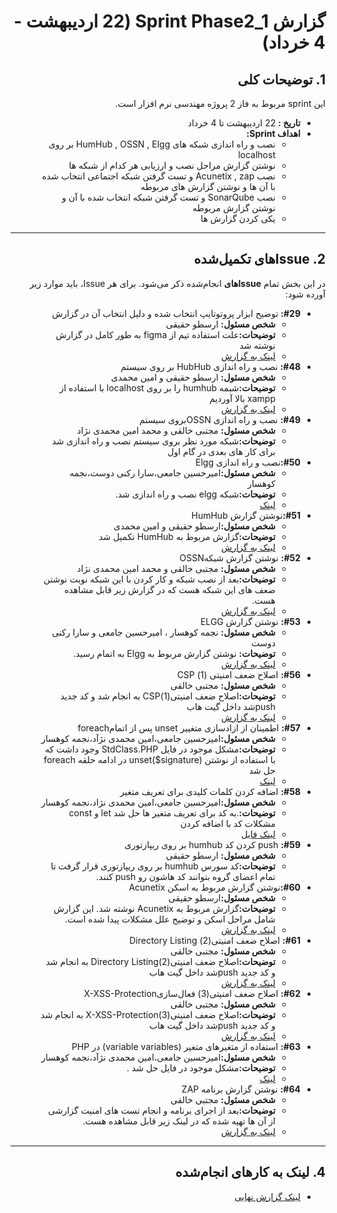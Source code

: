 <div dir="rtl" align="right">

# گزارش Sprint Phase2_1 (22 اردیبهشت - 4 خرداد)

## 1. توضیحات کلی
این sprint مربوط به فاز 2 پروژه مهندسی نرم افزار است. 
- **تاریخ‌ :** 22 اردیبهشت تا 4 خرداد
- **اهداف Sprint:**
  - نصب و راه اندازی شبکه های HumHub , OSSN , Elgg بر روی localhost
  - نوشتن گزارش مراحل نصب و ارزیابی هر کدام از شبکه ها
  - نصب Acunetix , zap و تست گرفتن شبکه اجتماعی انتخاب شده با آن ها و نوشتن گزارش های مربوطه
  - نصب SonarQube و تست گرفتن شبکه انتخاب شده با آن و نوشتن گزارش مربوطه
  - یکی کردن گزارش ها

---

## <h2 dir="rtl"> 2. Issue‌های تکمیل‌شده </h2>
در این بخش تمام **Issue‌های** انجام‌شده ذکر می‌شود. برای هر Issue، باید موارد زیر آورده شود:

<ul dir="rtl">
    <li><strong>#29:</strong>  توضیح ابزار پروتوتایپ انتخاب شده و دلیل انتخاب آن در گزارش
      <ul>
        <li><strong>شخص مسئول:</strong> ارسطو حقیقی </li>
        <li><strong>توضیحات:</strong>علت استفاده تیم از figma به طور کامل در گزارش نوشته شد</li>
        <li><a href="https://docs.google.com/document/d/16yNkjdHMuNY2Qr_G1Uqiz4pqbTHJamUH/edit#heading=h.ymeqgotjk9kq">لینک به گزارش</a></li>
      </ul>
    </li>
  <li><strong>#48:</strong> نصب و راه اندازی HubHub بر روی سیستم
      <ul>
        <li><strong>شخص مسئول:</strong> ارسطو حقیقی و امین محمدی </li>
        <li><strong>توضیحات:</strong>شبمه humhub را بر روی localhost با استفاده از xampp بالا آوردیم</li>
        <li><a href="https://docs.google.com/document/d/1xRuuLZ43L70GVHqMWgnBheStKZDAig198H88E11R7l4/edit?tab=t.0#heading=h.qujaotwok94x">لینک به گزارش</a></li>
      </ul>
    </li>
    <li><strong>#49:</strong> نصب و راه اندازی OSSNبروی سیستم
      <ul>
        <li><strong>شخص مسئول:</strong> مجتبی خالقی و محمد امین محمدی نژاد </li>
        <li><strong>توضیحات:</strong>شبکه مورد نظر بروی سیستم نصب و راه اندازی شد برای کار های بعدی در گام اول</li>
      </ul>
    </li>
   <li><strong>#50:</strong>نصب و راه اندازی Elgg
  <ul>
    <li><strong>شخص مسئول:</strong>امیرحسین جامعی،سارا رکنی دوست،نجمه کوهسار</li>
    <li><strong>توضیحات:</strong>شبکه elgg نصب و راه اندازی شد.</li>
    <li><a href="https://github.com/users/arastoo83/projects/1/views/1?pane=issue&itemId=110250604&issue=arastoo83%7C7Gun%7C50">لینک </a></li>
  </ul>
</li>
  <li><strong>#51:</strong>نوشتن گزارش HumHub
      <ul>
        <li><strong>شخص مسئول:</strong>ارسطو حقیقی و امین محمدی </li>
        <li><strong>توضیحات:</strong>گزارش مربوط به HumHub تکمیل شد</li>
        <li><a href="https://docs.google.com/document/d/1xRuuLZ43L70GVHqMWgnBheStKZDAig198H88E11R7l4/edit?usp=sharing">لینک به گزارش</a></li>
      </ul>
    </li>
    <li><strong>#52:</strong>  نوشتن گزارش شبکهOSSN
      <ul>
        <li><strong>شخص مسئول:</strong> مجتبی خالقی و محمد امین محمدی نژاد </li>
        <li><strong>توضیحات:</strong>بعد از نصب شبکه و کار کردن با این شبکه نوبت نوشتن ضعف های این شبکه هست که در گزارش زیر قابل مشاهده هست.</li>
        <li><a href="https://docs.google.com/document/d/1Lh_QlUkQp9fxmCm0t5eNy_XFsBVeq9HSWR6brVR2Fa0/edit?usp=sharing">لینک به گزارش</a></li>
      </ul>
    </li>

<li><strong>#53:</strong> نوشتن گزارش ELGG
      <ul>
        <li><strong>شخص مسئول:</strong> نجمه کوهسار ، امیرحسین جامعی و سارا رکنی دوست </li>
        <li><strong>توضیحات:</strong> نوشتن گزارش مربوط به Elgg به اتمام رسید.</li>
        <li><a href="https://docs.google.com/document/d/14731TbVqnnDwIkQHrnX_vHs31KDP6xGO9H3k1H3iTTw/edit?usp=sharing">لینک به گزارش</a></li>
      </ul>
    </li>
      <li><strong>#56:</strong>  اصلاح ضعف امنیتی (1) CSP
      <ul>
        <li><strong>شخص مسئول:</strong> مجتبی خالقی </li>
        <li><strong>توضیحات:</strong>اصلاح ضعف امنیتی(1)CSP به انجام شد و کد جدید pushشد داخل گیت هاب</li>
        <li><a href="https://docs.google.com/document/d/1bH_1d7q0jLb8-1bDAwN_ZF7heMJ7vRzvMG-HgNOtYKU/edit?usp=sharing">لینک به گزارش</a></li>
      </ul>
    </li>
        <li><strong>#57:</strong>   اطمینان از ازادسازی متغییر unset پس از اتمامforeach
  <ul>
    <li><strong>شخص مسئول:</strong>امیرحسین جامعی،امین محمدی نژآد،نجمه کوهسار</li>
    <li><strong>توضیحات:</strong>مشکل موجود در فایل StdClass.PHP وجود داشت که با استفاده از نوشتن unset($signature) در ادامه حلقه foreach حل شد</li>
    <li><a href="https://github.com/arastoo83/7Gun/blob/main/humhub/protected/humhub/libs/StdClass.php">لینک </a></li>
  </ul>
</li>
     <li><strong>#58:</strong>  اضافه کردن کلمات کلیدی برای تعریف متغیر
  <ul>
    <li><strong>شخص مسئول:</strong>امیرحسین جامعی،امین محمدی نژاد،نجمه کوهسار</li>
    <li><strong>توضیحات:</strong>.به کد برای تعریف متغیر ها حل شد let و const مشکلات کد با اضافه کردن  </li>
    <li><a href="https://github.com/arastoo83/7Gun/blob/main/humhub/protected/humhub/modules/tour/resources/js/bootstrap-tourist.js">لینک فایل</a></li>
  </ul>
</li>
<li><strong>#59:</strong> push کردن کد humhub بر روی ریپازتوری
      <ul>
        <li><strong>شخص مسئول:</strong> ارسطو حقیقی </li>
        <li><strong>توضیحات:</strong>کد سورس humhub بر روی ریپازتوری قرار گرفت تا تمام اعضای گروه بتوانند کد هاشون رو push کنند.</li>
      </ul>
    </li>
    <li><strong>#60:</strong>نوشتن گزارش مربوط به اسکن Acunetix
      <ul>
        <li><strong>شخص مسئول:</strong>ارسطو حقیقی </li>
        <li><strong>توضیحات:</strong>گزارش مربوط به Acunetix نوشته شد. این گزارش شامل مراحل اسکن و توضیح علل مشکلات پیدا شده است.</li>
        <li><a href="https://docs.google.com/document/d/1Lty6uvCQDI_c29ETN8B8Fc24jH02nPMwxSjqaZF0zBs/edit?usp=sharing">لینک به گزارش</a></li>
      </ul>
    </li>
      <li><strong>#61:</strong>  اصلاح ضعف امنیتی(2) Directory Listing
      <ul>
        <li><strong>شخص مسئول:</strong> مجتبی خالقی</li>
        <li><strong>توضیحات:</strong>اصلاح ضعف امنیتی(2)Directory Listing به انجام شد و کد جدید pushشد داخل گیت هاب</li>
        <li><a href="https://docs.google.com/document/d/1bH_1d7q0jLb8-1bDAwN_ZF7heMJ7vRzvMG-HgNOtYKU/edit?usp=sharing">لینک به گزارش</a></li>
      </ul>
    </li>
      <li><strong>#62:</strong>  اصلاح ضعف امنیتی(3) فعال‌سازیX-XSS-Protection
      <ul>
        <li><strong>شخص مسئول:</strong> مجتبی خالقی </li>
        <li><strong>توضیحات:</strong>اصلاح ضعف امنیتی(3)X-XSS-Protection به انجام شد و کد جدید pushشد داخل گیت هاب</li>
        <li><a href="https://docs.google.com/document/d/1bH_1d7q0jLb8-1bDAwN_ZF7heMJ7vRzvMG-HgNOtYKU/edit?usp=sharing">لینک به گزارش</a></li>
      </ul>
    </li>
        <li><strong>#63:</strong> استفاده از متغیرهای متغیر (variable variables) در PHP 
  <ul>
    <li><strong>شخص مسئول:</strong>امیرحسین جامعی،امین محمدی نژآد،نجمه کوهسار</li>
    <li><strong>توضیحات:</strong>مشکل موجود در فایل حل شد .</li>
    <li><a href="https://github.com/arastoo83/7Gun/blob/main/humhub/protected/humhub/modules/ldap/components/ZendLdap.php">لینک </a></li>
  </ul>
</li>
        <li><strong>#64:</strong>  نوشتن گزارش برنامه ZAP
      <ul>
        <li><strong>شخص مسئول:</strong> مجتبی خالقی </li>
        <li><strong>توضیحات:</strong>بعد از اجرای برنامه و انجام تست های امنیت گزارشی از آن ها تهیه شده که در لینک زیر قابل مشاهده هست.</li>
        <li><a href="https://docs.google.com/document/d/1bH_1d7q0jLb8-1bDAwN_ZF7heMJ7vRzvMG-HgNOtYKU/edit?usp=sharing">لینک به گزارش</a></li>
      </ul>
    </li>
</ul>

---

## 4. لینک به کارهای انجام‌شده
- [لینک گزارش نهایی](https://docs.google.com/document/d/10TjnQMmwCA2bdKtfY8xEdhyq9MjMIsUeeLXmXGQnXJY/edit?tab=t.0)

</div>
